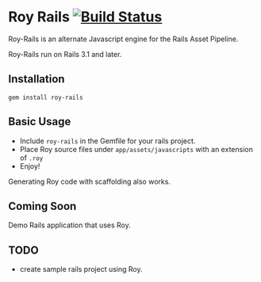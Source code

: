 Roy Rails [![Build Status](https://travis-ci.org/tmcgilchrist/roy-rails.png?branch=master)](https://travis-ci.org/tmcgilchrist/roy-rails)
==================

Roy-Rails is an alternate Javascript engine for the Rails Asset Pipeline.

Roy-Rails run on Rails 3.1 and later.

Installation
------------------

    gem install roy-rails

Basic Usage
------------------

- Include `roy-rails` in the Gemfile for your rails project.
- Place Roy source files under `app/assets/javascripts` with an extension of `.roy`
- Enjoy!

Generating Roy code with scaffolding also works.

Coming Soon
------------------

Demo Rails application that uses Roy.


TODO
------------------

- create sample rails project using Roy.
